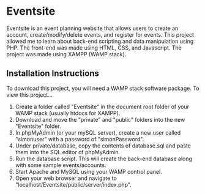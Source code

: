# Eventsite
Eventsite is an event planning website that allows users to create an account, create/modify/delete events, and register for events. This project allowed me to learn about back-end scripting and data manipulation using PHP. The front-end was made using HTML, CSS, and Javascript. The project was made using XAMPP (WAMP stack).

## Installation Instructions
To download this project, you will need a WAMP stack software package. To view this project...
1. Create a folder called "Eventsite" in the document root folder of your WAMP stack (usually htdocs for XAMPP).
2. Download and move the "private" and "public" folders into the new "Eventsite" folder.
3. In phpMyAdmin (or your mySQL server), create a new user called "simonuser" with a password of "simonPassword".
4. Under private/database, copy the contents of database.sql and paste them into the SQL editor of phpMyAdmin.
5. Run the database script. This will create the back-end database along with some sample events/accounts.
6. Start Apache and MySQL using your WAMP control panel.
7. Open your web browser and navigate to "localhost/Eventsite/public/server/index.php".

